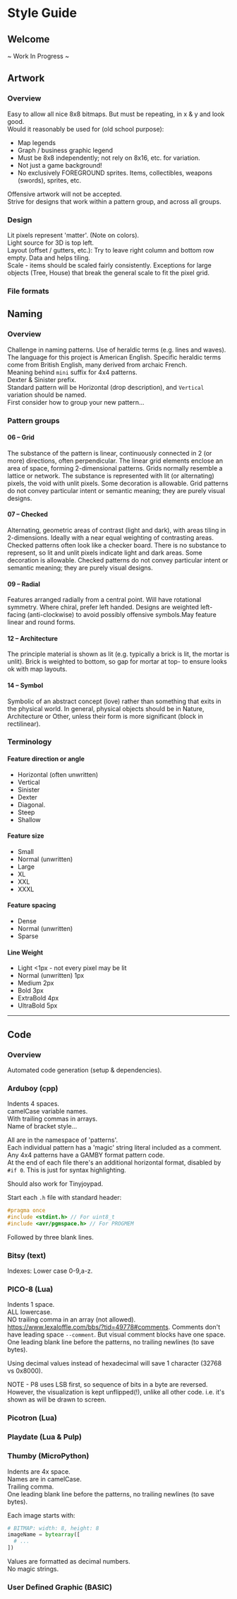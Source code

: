 # Style Guide

## Welcome

~ Work In Progress ~

## Artwork
### Overview
Easy to allow all nice 8x8 bitmaps. But must be repeating, in x & y and look good.  
Would it reasonably be used for (old school purpose):  
- Map legends
- Graph / business graphic legend
- Must be 8x8 independently; not rely on 8x16, etc. for variation.
- Not just a game background!
- No exclusively FOREGROUND sprites. Items, collectibles, weapons (swords), sprites, etc.

Offensive artwork will not be accepted.  
Strive for designs that work within a pattern group, and across all groups.

### Design
Lit pixels represent 'matter'. (Note on colors).  
Light source for 3D is top left.  
Layout (offset / gutters, etc.): Try to leave right column and bottom row empty. Data and helps tiling.  
Scale - items should be scaled fairly consistently. Exceptions for large objects (Tree, House) that break the general scale to fit the pixel grid.  

### File formats

## Naming
### Overview
Challenge in naming patterns. Use of heraldic terms (e.g. lines and waves).  
The language for this project is American English. Specific heraldic terms come from British English, many derived from archaic French.  
Meaning behind `mini` suffix for 4x4 patterns.  
Dexter & Sinister prefix.   
Standard pattern will be Horizontal (drop description), and `Vertical` variation should be named.  
First consider how to group your new pattern...  

### Pattern groups

#### 06 – Grid
The substance of the pattern is linear, continuously connected in 2 (or more) directions, often perpendicular. The linear grid elements enclose an area of space, forming 2-dimensional patterns. Grids normally resemble a lattice or network. The substance is represented with lit (or alternating) pixels, the void with unlit pixels. Some decoration is allowable. Grid patterns do not convey particular intent or semantic meaning; they are purely visual designs.

#### 07 – Checked
Alternating, geometric areas of contrast (light and dark), with areas tiling in 2-dimensions. Ideally with a near equal weighting of contrasting areas. Checked patterns often look like a checker board. There is no substance to represent, so lit and unlit pixels indicate light and dark areas. Some decoration is allowable. Checked patterns do not convey particular intent or semantic meaning; they are purely visual designs.

#### 09 – Radial
Features arranged radially from a central point. Will have rotational symmetry. Where chiral, prefer left handed.  Designs are weighted left-facing (anti-clockwise) to avoid possibly offensive symbols.May feature linear and round forms.

#### 12 – Architecture
The principle material is shown as lit (e.g. typically a brick is lit, the mortar is unlit). Brick is weighted to bottom, so gap for mortar at top- to ensure looks ok with map layouts.

#### 14 – Symbol
Symbolic of an abstract concept (love) rather than something that exits in the physical world. In general, physical objects should be in Nature, Architecture or Other, unless their form is more significant (block in rectilinear).


### Terminology
#### Feature direction or angle
- Horizontal (often unwritten)
- Vertical
- Sinister
- Dexter
- Diagonal.
- Steep
- Shallow

#### Feature size
- Small
- Normal (unwritten)
- Large
- XL
- XXL
- XXXL

#### Feature spacing
- Dense
- Normal (unwritten)
- Sparse

#### Line Weight
- Light <1px - not every pixel may be lit
- Normal (unwritten) 1px
- Medium 2px
- Bold 3px
- ExtraBold 4px
- UltraBold 5px

<hr>

## Code
### Overview 
Automated code generation (setup & dependencies).

### Arduboy (cpp)

Indents 4 spaces.  
camelCase variable names.  
With trailing commas in arrays.  
Name of bracket style...  

All are in the namespace of 'patterns'.  
Each individual pattern has a 'magic' string literal included as a comment.  
Any 4x4 patterns have a GAMBY format pattern code.  
At the end of each file there's an additional horizontal format, disabled by `#if 0`. This is just for syntax highlighting.  

Should also work for Tinyjoypad.  

Start each `.h` file with standard header:
```cpp
#pragma once
#include <stdint.h> // For uint8_t
#include <avr/pgmspace.h> // For PROGMEM
```
Followed by three blank lines.

### Bitsy (text)

Indexes: Lower case 0-9,a-z.

### PICO-8 (Lua)

Indents 1 space.  
ALL lowercase.  
NO trailing comma in an array (not allowed). https://www.lexaloffle.com/bbs/?tid=49778#comments. 
Comments don't have leading space `--comment`. 
But visual comment blocks have one space.  
One leading blank line before the patterns, no trailing newlines (to save bytes).   

Using decimal values instead of hexadecimal will save 1 character (32768 vs 0x8000). 

NOTE - P8 uses LSB first, so sequence of bits in a byte are reversed. However, the visualization is kept unflipped(!), unlike all other code. i.e. it's shown as will be drawn to screen.  


### Picotron (Lua)
### Playdate (Lua & Pulp)
### Thumby (MicroPython)

Indents are 4x space.  
Names are in camelCase.  
Trailing comma.  
One leading blank line before the patterns, no trailing newlines (to save bytes).  

Each image starts with:
```python
# BITMAP: width: 8, height: 8
imageName = bytearray([
  # ...
])
```
Values are formatted as decimal numbers.  
No magic strings.

### User Defined Graphic (BASIC)

